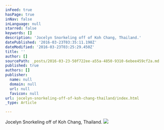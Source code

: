 ```yaml
---
inFeed: true
hasPage: true
inNav: false
inLanguage: null
starred: false
keywords: []
description: 'Jocelyn Snorkeling off of Koh Chang, Thailand.'
datePublished: '2016-03-23T03:35:11.198Z'
dateModified: '2016-03-23T03:25:29.450Z'
title: ''
author: []
sourcePath: _posts/2016-03-23-50f722ee-a55a-4850-9310-6ebee459cf2a.md
published: true
authors: []
publisher:
  name: null
  domain: null
  url: null
  favicon: null
url: jocelyn-snorkeling-off-of-koh-chang-thailand/index.html
_type: Article

---
```

Jocelyn Snorkeling off of Koh Chang, Thailand.
![](https://the-grid-user-content.s3-us-west-2.amazonaws.com/5f70ac81-77ab-494a-bf5e-aa73fb58499c.jpg)